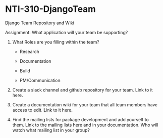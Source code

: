 # NTI-310-DjangoTeam
Django Team Repository and Wiki

Assignment:  What application will your team be supporting?

1) What Roles are you filling within the team?

     * Research

     * Documentation

     * Build

     * PM/Communication

2) Create a slack channel and github repository for your team.  Link to it here.

3) Create a documentation wiki for your team that all team members have access to edit.  Link to it here.

4) Find the mailing lists for package development and add yourself to them.  Link to the mailing lists here and in your documentation. Who will watch what mailing list in your group?
